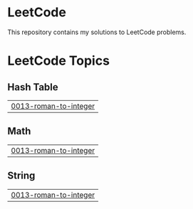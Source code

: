 # LeetCode

This repository contains my solutions to LeetCode problems.

<!---LeetCode Topics Start-->
# LeetCode Topics
## Hash Table
|  |
| ------- |
| [0013-roman-to-integer](https://github.com/tanishqharit/DataStructures_Algorithms/tree/master/0013-roman-to-integer) |
## Math
|  |
| ------- |
| [0013-roman-to-integer](https://github.com/tanishqharit/DataStructures_Algorithms/tree/master/0013-roman-to-integer) |
## String
|  |
| ------- |
| [0013-roman-to-integer](https://github.com/tanishqharit/DataStructures_Algorithms/tree/master/0013-roman-to-integer) |
<!---LeetCode Topics End-->
